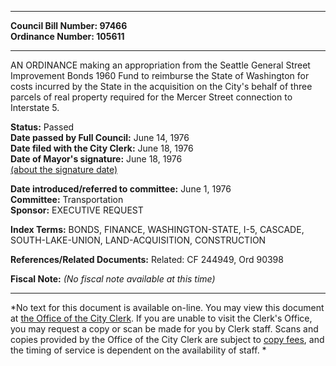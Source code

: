 * * * * *  
  
**Council Bill Number: [](#h0)[](#h2)97466**   
**Ordinance Number: 105611**  
  
* * * * *  
  
AN ORDINANCE making an appropriation from the Seattle General Street Improvement Bonds 1960 Fund to reimburse the State of Washington for costs incurred by the State in the acquisition on the City's behalf of three parcels of real property required for the Mercer Street connection to Interstate 5.  
  
**Status:** Passed   
**Date passed by Full Council:** June 14, 1976   
**Date filed with the City Clerk:** June 18, 1976   
**Date of Mayor's signature:** June 18, 1976   
[(about the signature date)](/~public/approvaldate.htm)   
  
  
**Date introduced/referred to committee:** June 1, 1976   
**Committee:** Transportation   
**Sponsor:** EXECUTIVE REQUEST   
  
**Index Terms:** BONDS, FINANCE, WASHINGTON-STATE, I-5, CASCADE, SOUTH-LAKE-UNION, LAND-ACQUISITION, CONSTRUCTION  
  
**References/Related Documents:** Related: CF 244949, Ord 90398  
  
**Fiscal Note:** *(No fiscal note available at this time)*  
  
* * * * *  
  
*No text for this document is available on-line. You may view this document at [the Office of the City Clerk](http://www.seattle.gov/leg/clerk/contactUs.htm). If you are unable to visit the Clerk's Office, you may request a copy or scan be made for you by Clerk staff. Scans and copies provided by the Office of the City Clerk are subject to [copy fees](http://clerk.seattle.gov/~public/clerkfees.htm), and the timing of service is dependent on the availability of staff. *  
  
  
